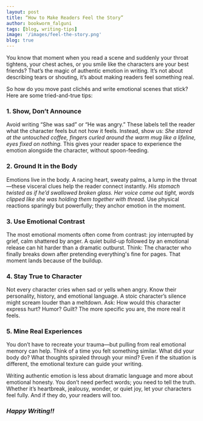 ```yaml
---
layout: post
title: “How to Make Readers Feel the Story”
author: bookworm_falguni
tags: [blog, writing-tips]
image: '/images/feel-the-story.png'
blog: true
---
```

You know that moment when you read a scene and suddenly your throat tightens, your chest aches, or you smile like the characters are your best friends? That’s the magic of authentic emotion in writing. It’s not about describing tears or shouting, it’s about making readers feel something real.

So how do you move past clichés and write emotional scenes that stick? Here are some tried-and-true tips:

### 1. Show, Don’t Announce
Avoid writing “She was sad” or “He was angry.” These labels tell the reader what the character feels but not how it feels. Instead, show us:
*She stared at the untouched coffee, fingers curled around the warm mug like a lifeline, eyes fixed on nothing.*
This gives your reader space to experience the emotion alongside the character, without spoon-feeding.

### 2. Ground It in the Body
Emotions live in the body. A racing heart, sweaty palms, a lump in the throat—these visceral clues help the reader connect instantly.
*His stomach twisted as if he’d swallowed broken glass.*
*Her voice came out tight, words clipped like she was holding them together with thread.*
Use physical reactions sparingly but powerfully; they anchor emotion in the moment.

### 3. Use Emotional Contrast
The most emotional moments often come from contrast: joy interrupted by grief, calm shattered by anger. A quiet build-up followed by an emotional release can hit harder than a dramatic outburst.
Think: The character who finally breaks down after pretending everything's fine for pages. That moment lands because of the buildup.

### 4. Stay True to Character
Not every character cries when sad or yells when angry. Know their personality, history, and emotional language. A stoic character’s silence might scream louder than a meltdown.
Ask: How would this character express hurt? Humor? Guilt? The more specific you are, the more real it feels.

### 5. Mine Real Experiences
You don’t have to recreate your trauma—but pulling from real emotional memory can help. Think of a time you felt something similar. What did your body do? What thoughts spiraled through your mind?
Even if the situation is different, the emotional texture can guide your writing.

Writing authentic emotion is less about dramatic language and more about emotional honesty. You don’t need perfect words; you need to tell the truth. Whether it’s heartbreak, jealousy, wonder, or quiet joy, let your characters feel fully. And if they do, your readers will too.

### ***Happy Writing!!***
